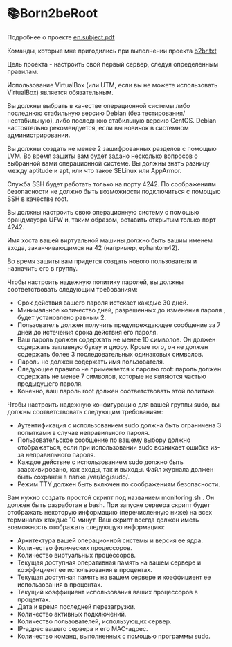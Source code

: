 # 📚Born2beRoot

Подробнее о проекте [en.subject.pdf](/en.subject.pdf)

Команды, которые мне пригодились при выполнении проекта [b2br.txt](/b2br.txt)

Цель проекта - настроить свой первый сервер, следуя определенным правилам.

Использование VirtualBox (или UTM, если вы не можете использовать VirtualBox) является обязательным. 

Вы должны выбрать в качестве операционной системы либо последнюю стабильную версию Debian (без
тестирования/нестабильную), либо последнюю стабильную версию CentOS. Debian настоятельно рекомендуется, если вы новичок в системном администрировании.

Вы должны создать не менее 2 зашифрованных разделов с помощью LVM.
Во время защиты вам будет задано несколько вопросов о
выбранной вами операционной системе. Вы должны знать
разницу между aptitude и apt, или что такое SELinux или AppArmor.

Служба SSH будет работать только на порту 4242. По соображениям безопасности не должно быть
возможности подключиться с помощью SSH в качестве root.

Вы должны настроить свою операционную систему с помощью брандмауэра UFW и, таким образом, оставить открытым только
порт 4242. 

Имя хоста вашей виртуальной машины должно быть вашим именем входа, заканчивающимся на 42 (например,
ephantom42).

Во время защиты вам придется создать нового пользователя и назначить его
в группу.

Чтобы настроить надежную политику паролей, вы должны соответствовать следующим требованиям:
* Срок действия вашего пароля истекает каждые 30 дней.
* Минимальное количество дней, разрешенных до изменения пароля
, будет установлено равным 2.
* Пользователь должен получить предупреждающее сообщение за 7 дней до истечения срока действия его пароля.
* Ваш пароль должен содержать не менее 10 символов. Он должен содержать заглавную
букву и цифру. Кроме того, он не должен содержать более 3 последовательных одинаковых
символов. 
* Пароль не должен содержать имя пользователя.
* Следующее правило не применяется к паролю root: пароль должен содержать
не менее 7 символов, которые не являются частью предыдущего пароля.
* Конечно, ваш пароль root должен соответствовать этой политике.

Чтобы настроить надежную конфигурацию для вашей группы sudo, вы должны соответствовать
следующим требованиям:
* Аутентификация с использованием sudo должна быть ограничена 3 попытками в случае неправильного пароля.
* Пользовательское сообщение по вашему выбору должно отображаться, если
при использовании sudo возникает ошибка из-за неправильного пароля.
* Каждое действие с использованием sudo должно быть заархивировано, как входы, так и выходы. Файл журнала
должен быть сохранен в папке /var/log/sudo/.
* Режим TTY должен быть включен по соображениям безопасности.

Вам нужно создать простой скрипт под названием monitoring.sh . Он должен быть разработан в bash.
При запуске сервера скрипт будет отображать некоторую информацию (перечисленную ниже) на всех терминалах каждые 10 минут.
Ваш скрипт всегда должен иметь возможность отображать следующую информацию:
* Архитектура вашей операционной системы и версия ее ядра.
* Количество физических процессоров.
* Количество виртуальных процессоров.
* Текущая доступная оперативная память на вашем сервере и коэффициент ее использования в процентах.
* Текущая доступная память на вашем сервере и коэффициент ее использования в процентах.
* Текущий коэффициент использования ваших процессоров в процентах.
* Дата и время последней перезагрузки.
* Количество активных подключений.
* Количество пользователей, использующих сервер.
* IP-адрес вашего сервера и его MAC-адрес.
* Количество команд, выполненных с помощью программы sudo.